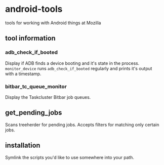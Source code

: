 # android-tools

tools for working with Android things at Mozilla

## tool information

### adb_check_if_booted

Display if ADB finds a device booting and it's state in the process. `monitor_device` runs `adb_check_if_booted` regularly and prints it's output with a timestamp.

### bitbar_tc_queue_monitor

Display the Taskcluster Bitbar job queues.

## get_pending_jobs

Scans treeherder for pending jobs. Accepts filters for matching only certain jobs.

## installation

Symlink the scripts you'd like to use somewhere into your path.
